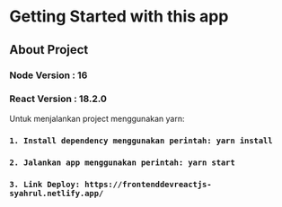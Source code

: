 # Getting Started with this app

## About Project

### Node Version : 16

### React Version : 18.2.0

Untuk menjalankan project menggunakan yarn:

### `1. Install dependency menggunakan perintah: yarn install`

### `2. Jalankan app menggunakan perintah: yarn start`

### `3. Link Deploy: https://frontenddevreactjs-syahrul.netlify.app/`
